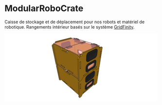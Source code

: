 # ModularRoboCrate

Caisse de stockage et de déplacement pour nos robots et matériel de robotique. Rangements intérieur basés sur le système [GridFinity](https://gridfinity.xyz).

![Modular Crates assembled](ModularCrate.png "Modular Crates assembled")
